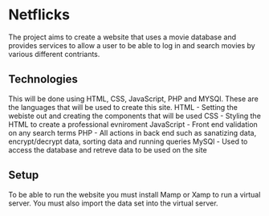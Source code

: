 # Netflicks

The project aims to create a website that uses a movie database and provides services to allow a user to be able to log in and search movies by various different contriants. 

## Technologies 
This will be done using HTML, CSS, JavaScript, PHP and MYSQl. These are the languages that will be used to create this site. 
HTML - Setting the webiste out and creating the components that will be used 
CSS - Styling the HTML to create a professional evniroment 
JavaScript - Front end validation on any search terms 
PHP - All actions in back end such as sanatizing data, encrypt/decrypt data, sorting data and running queries
MySQl - Used to access the database and retreve data to be used on the site

## Setup
To be able to run the website you must install Mamp or Xamp to run a virtual server. You must also import the data set into the virtual server. 
